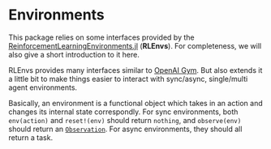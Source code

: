 # Environments

This package relies on some interfaces provided by the [ReinforcementLearningEnvironments.jl](https://github.com/JuliaReinforcementLearning/ReinforcementLearningEnvironments.jl) (**RLEnvs**). For completeness, we will also give a short introduction to it here.

RLEnvs provides many interfaces similar to [OpenAI Gym](https://gym.openai.com/docs/). But also extends it a little bit to make things easier to interact with sync/async, single/multi agent environments.

Basically, an environment is a functional object which takes in an action and changes its internal state correspondly. For sync environments, both `env(action)` and `reset!(env)` should return `nothing`, and `observe(env)` should return an [`Observation`](@ref). For async environments, they should all return a task.
